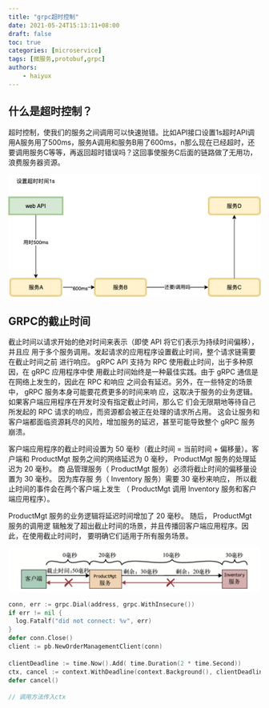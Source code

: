 ```yaml
---
title: "grpc超时控制"
date: 2021-05-24T15:13:11+08:00
draft: false
toc: true
categories: [microservice]
tags: [微服务,protobuf,grpc]
authors:
    - haiyux
---
```


## 什么是超时控制？

超时控制，使我们的服务之间调用可以快速抛错。比如API接口设置1s超时API调用A服务用了500ms，服务A调用和服务B用了600ms，n那么现在已经超时，还要调用服务C等等，再返回超时错误吗？这回事使服务C后面的链路做了无用功，浪费服务器资源。

![](/images/2344773-20210823145415472-1109853403.png)

## GRPC的截止时间

截止时间以请求开始的绝对时间来表示（即使 API 将它们表示为持续时间偏移），并且应 用于多个服务调用。发起请求的应用程序设置截止时间，整个请求链需要在截止时间之前 进行响应。 gRPC API 支持为 RPC 使用截止时间，出于多种原因，在 gRPC 应用程序中使 用截止时间始终是一种最佳实践。由于 gRPC 通信是在网络上发生的，因此在 RPC 和响应 之间会有延迟。另外，在一些特定的场景中， gRPC 服务本身可能要花费更多的时间来响 应，这取决于服务的业务逻辑。如果客户端应用程序在开发时没有指定截止时间，那么它 们会无限期地等待自己所发起的 RPC 请求的响应，而资源都会被正在处理的请求所占用。 这会让服务和客户端都面临资源耗尽的风险，增加服务的延迟，甚至可能导致整个 gRPC 服务崩溃。

客户端应用程序的截止时间设置为 50 毫秒（截止时间 = 当前时间 + 偏移量）。客户端和 ProductMgt 服务之间的网络延迟为 0 毫秒， ProductMgt 服务的处理延迟为 20 毫秒。 商 品管理服务（ ProductMgt 服务）必须将截止时间的偏移量设置为 30 毫秒。 因为库存服 务（ Inventory 服务）需要 30 毫秒来响应， 所以截止时间的事件会在两个客户端上发生 （ ProductMgt 调用 Inventory 服务和客户端应用程序）。

ProductMgt 服务的业务逻辑将延迟时间增加了 20 毫秒。 随后， ProductMgt 服务的调用逻 辑触发了超出截止时间的场景，并且传播回客户端应用程序。因此，在使用截止时间时， 要明确它们适用于所有服务场景。


![](/images/2344773-20210823145426449-660260946.png)

```go
conn, err := grpc.Dial(address, grpc.WithInsecure()) 
if err != nil { 
  log.Fatalf("did not connect: %v", err) 
} 
defer conn.Close() 
client := pb.NewOrderManagementClient(conn)

clientDeadline := time.Now().Add( time.Duration(2 * time.Second)) 
ctx, cancel := context.WithDeadline(context.Background(), clientDeadline)
defer cancel()

// 调用方法传入ctx
```

